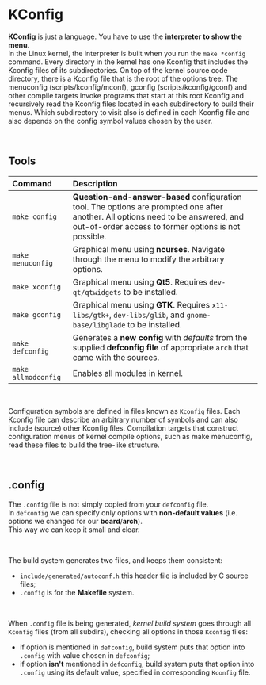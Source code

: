 # KConfig
**KConfig** is just a language. You have to use the **interpreter to show the menu**.<br>
In the Linux kernel, the interpreter is built when you run the `make *config` command.
Every directory in the kernel has one Kconfig that includes the Kconfig files of its subdirectories.
On top of the kernel source code directory, there is a Kconfig file that is the root of the options tree.
The menuconfig (scripts/kconfig/mconf), gconfig (scripts/kconfig/gconf) and other compile targets invoke programs that start at this root Kconfig and recursively read the Kconfig files located in each subdirectory to build their menus.
Which subdirectory to visit also is defined in each Kconfig file and also depends on the config symbol values chosen by the user.

<br>

## Tools
|Command|Description|
|:------|:----------|
|`make config`|**Question-and-answer-based** configuration tool. The options are prompted one after another. All options need to be answered, and out-of-order access to former options is not possible.|
|`make menuconfig`|Graphical menu using **ncurses**. Navigate through the menu to modify the arbitrary options.|
|`make xconfig`|Graphical menu using **Qt5**. Requires `dev-qt/qtwidgets` to be installed.|
|`make gconfig`|Graphical menu using **GTK**. Requires `x11-libs/gtk+`, `dev-libs/glib`, and `gnome-base/libglade` to be installed.|
|`make defconfig`|Generates a **new config** with *defaults* from the supplied **defconfig file** of appropriate `arch` that came with the sources.|
|`make allmodconfig`|Enables all modules in kernel.|

<br>

Configuration symbols are defined in files known as `Kconfig` files.
Each Kconfig file can describe an arbitrary number of symbols and can also include (source) other Kconfig files.
Compilation targets that construct configuration menus of kernel compile options, such as make menuconfig, read these files to build the tree-like structure.


<br>

## .config
The `.config` file is not simply copied from your `defconfig` file.<br>
In `defconfig` we can specify only options with **non-default values** (i.e. options we changed for our **board**/**arch**).<br>
This way we can keep it small and clear.

<br>

The build system generates two files, and keeps them consistent:
- `include/generated/autoconf.h` this header file is included by C source files;
- `.config` is for the **Makefile** system.

<br>

When `.config` file is being generated, *kernel build system* goes through all `Kconfig` files (from all subdirs), checking all options in those `Kconfig` files:
- if option is mentioned in `defconfig`, build system puts that option into `.config` with value chosen in `defconfig`;
- if option **isn't** mentioned in `defconfig`, build system puts that option into `.config` using its default value, specified in corresponding `Kconfig` file.
